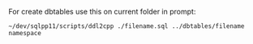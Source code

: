 
For create dbtables use this on current folder in prompt:
    
    ~/dev/sqlpp11/scripts/ddl2cpp ./filename.sql ../dbtables/filename namespace

